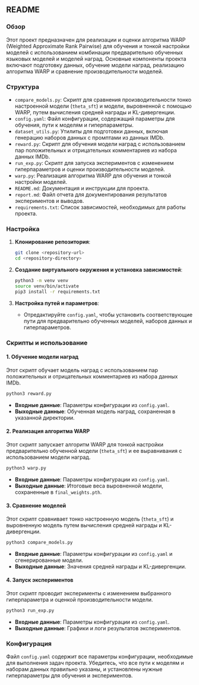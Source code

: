 ## README

### Обзор

Этот проект предназначен для реализации и оценки алгоритма WARP (Weighted Approximate Rank Pairwise) для обучения и тонкой настройки моделей с использованием комбинации предварительно обученных языковых моделей и моделей наград. Основные компоненты проекта включают подготовку данных, обучение модели наград, реализацию алгоритма WARP и сравнение производительности моделей.

### Структура

  - `compare_models.py`: Скрипт для сравнения производительности тонко настроенной модели (`theta_sft`) и модели, выровненной с помощью WARP, путем вычисления средней награды и KL-дивергенции.
  - `config.yaml`: Файл конфигурации, содержащий параметры для обучения, пути к моделям и гиперпараметры.
  - `dataset_utils.py`: Утилиты для подготовки данных, включая генерацию наборов данных с промптами из данных IMDb.
  - `reward.py`: Скрипт для обучения модели наград с использованием пар положительных и отрицательных комментариев из набора данных IMDb.
  - `run_exp.py`: Скрипт для запуска экспериментов с изменением гиперпараметров и оценки производительности моделей.
  - `warp.py`: Реализация алгоритма WARP для обучения и тонкой настройки моделей.
  - `README.md`: Документация и инструкции для проекта.
  - `report.md`: Файл отчета для документирования результатов экспериментов и выводов.
  - `requirements.txt`: Список зависимостей, необходимых для работы проекта.

### Настройка

1. **Клонирование репозитория**:
   ```bash
   git clone <repository-url>
   cd <repository-directory>
   ```

2. **Создание виртуального окружения и установка зависимостей**:
   ```bash
   python3 -m venv venv
   source venv/bin/activate
   pip3 install -r requirements.txt
   ```

3. **Настройка путей и параметров**:
   - Отредактируйте `config.yaml`, чтобы установить соответствующие пути для предварительно обученных моделей, наборов данных и гиперпараметров.

### Скрипты и использование

#### 1. Обучение модели наград

Этот скрипт обучает модель наград с использованием пар положительных и отрицательных комментариев из набора данных IMDb.

```bash
python3 reward.py
```

- **Входные данные**: Параметры конфигурации из `config.yaml`.
- **Выходные данные**: Обученная модель наград, сохраненная в указанной директории.

#### 2. Реализация алгоритма WARP

Этот скрипт запускает алгоритм WARP для тонкой настройки предварительно обученной модели (`theta_sft`) и ее выравнивания с использованием модели наград.

```bash
python3 warp.py
```

- **Входные данные**: Параметры конфигурации из `config.yaml`.
- **Выходные данные**: Итоговые веса выровненной модели, сохраненные в `final_weights.pth`.

#### 3. Сравнение моделей

Этот скрипт сравнивает тонко настроенную модель (`theta_sft`) и выровненную модель путем вычисления средней награды и KL-дивергенции.

```bash
python3 compare_models.py
```

- **Входные данные**: Параметры конфигурации из `config.yaml` и сгенерированные модели.
- **Выходные данные**: Значения средней награды и KL-дивергенции.

#### 4. Запуск экспериментов

Этот скрипт проводит эксперименты с изменением выбранного гиперпараметра и оценкой производительности модели.

```bash
python3 run_exp.py
```

- **Входные данные**: Параметры конфигурации из `config.yaml`.
- **Выходные данные**: Графики и логи результатов экспериментов.

### Конфигурация

Файл `config.yaml` содержит все параметры конфигурации, необходимые для выполнения задач проекта. Убедитесь, что все пути к моделям и наборам данных правильно указаны, и установлены нужные гиперпараметры для обучения и экспериментов.